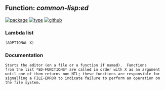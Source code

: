 ## Function: ***common-lisp:ed***
[![package](https://img.shields.io/badge/Package-COMMON--LISP-5f9ea0.svg?style=social&colorA=999999)](../) [![type](https://img.shields.io/badge/Type-Function-5f9ea0.svg?style=social&colorA=999999)](../#function) [![github](https://img.shields.io/badge/GitHub-View_the_source-5f9ea0.svg?style=social&colorA=999999&logo=github)](https://github.com/sbcl/sbcl/blob/master/src/code/target-misc.lisp/) 
### Lambda list
```
(&OPTIONAL X)
```
### Documentation
```
Starts the editor (on a file or a function if named).  Functions
from the list *ED-FUNCTIONS* are called in order with X as an argument
until one of them returns non-NIL; these functions are responsible for
signalling a FILE-ERROR to indicate failure to perform an operation on
the file system.
```
